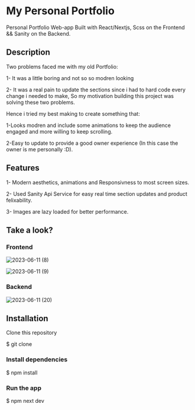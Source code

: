 # My Personal Portfolio

Personal Portfolio Web-app Built with React/Nextjs, Scss on the Frontend && Sanity on the Backend.

## Description

Two problems faced me with my old Portfolio:

1- It was a little boring and not so so modren looking

2- It was a real pain to update the sections since i had to hard code every change i needed to make, So my motivation building this project was solving these two problems.

Hence i tried my best making to create something that:

1-Looks modren and include some animations to keep the audience engaged and more willing to keep scrolling.

2-Easy to update to provide a good owner experience (In this case the owner is me personally :D).

## Features

1- Modern aesthetics, animations and Responsivness to most screen sizes.

2- Used Sanity Api Service for easy real time section updates and product felixability.

3- Images are lazy loaded for better performance.

## Take a look?

### Frontend

![2023-06-11 (8)](https://github.com/Amr097/personal--portfolio/assets/127849429/70803bbe-7bc6-41ca-9644-8221b8aa10ce)

![2023-06-11 (9)](https://github.com/Amr097/personal--portfolio/assets/127849429/a102cf88-63c3-4f8e-9ef9-01681e1f62f1)

### Backend

![2023-06-11 (20)](https://github.com/Amr097/personal--portfolio/assets/127849429/229972a1-9213-4e24-b1e6-f3efd9af9f35)

## Installation

Clone this repository

$ git clone

### Install dependencies

$ npm install

### Run the app

$ npm next dev
